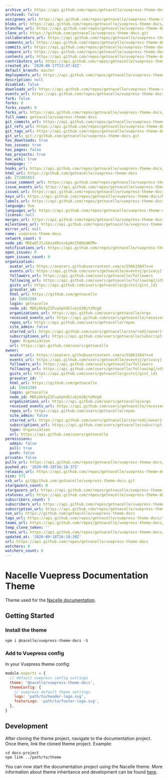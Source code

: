 ```yaml
---
archive_url: https://api.github.com/repos/getnacelle/vuepress-theme-docs/{archive_format}{/ref}
archived: false
assignees_url: https://api.github.com/repos/getnacelle/vuepress-theme-docs/assignees{/user}
blobs_url: https://api.github.com/repos/getnacelle/vuepress-theme-docs/git/blobs{/sha}
branches_url: https://api.github.com/repos/getnacelle/vuepress-theme-docs/branches{/branch}
clone_url: https://github.com/getnacelle/vuepress-theme-docs.git
collaborators_url: https://api.github.com/repos/getnacelle/vuepress-theme-docs/collaborators{/collaborator}
comments_url: https://api.github.com/repos/getnacelle/vuepress-theme-docs/comments{/number}
commits_url: https://api.github.com/repos/getnacelle/vuepress-theme-docs/commits{/sha}
compare_url: https://api.github.com/repos/getnacelle/vuepress-theme-docs/compare/{base}...{head}
contents_url: https://api.github.com/repos/getnacelle/vuepress-theme-docs/contents/{+path}
contributors_url: https://api.github.com/repos/getnacelle/vuepress-theme-docs/contributors
created_at: '2020-06-17T13:47:42Z'
default_branch: master
deployments_url: https://api.github.com/repos/getnacelle/vuepress-theme-docs/deployments
description: null
disabled: false
downloads_url: https://api.github.com/repos/getnacelle/vuepress-theme-docs/downloads
events_url: https://api.github.com/repos/getnacelle/vuepress-theme-docs/events
fork: false
forks: 0
forks_count: 0
forks_url: https://api.github.com/repos/getnacelle/vuepress-theme-docs/forks
full_name: getnacelle/vuepress-theme-docs
git_commits_url: https://api.github.com/repos/getnacelle/vuepress-theme-docs/git/commits{/sha}
git_refs_url: https://api.github.com/repos/getnacelle/vuepress-theme-docs/git/refs{/sha}
git_tags_url: https://api.github.com/repos/getnacelle/vuepress-theme-docs/git/tags{/sha}
git_url: git://github.com/getnacelle/vuepress-theme-docs.git
has_downloads: true
has_issues: true
has_pages: false
has_projects: true
has_wiki: true
homepage: ''
hooks_url: https://api.github.com/repos/getnacelle/vuepress-theme-docs/hooks
html_url: https://github.com/getnacelle/vuepress-theme-docs
id: 272985853
issue_comment_url: https://api.github.com/repos/getnacelle/vuepress-theme-docs/issues/comments{/number}
issue_events_url: https://api.github.com/repos/getnacelle/vuepress-theme-docs/issues/events{/number}
issues_url: https://api.github.com/repos/getnacelle/vuepress-theme-docs/issues{/number}
keys_url: https://api.github.com/repos/getnacelle/vuepress-theme-docs/keys{/key_id}
labels_url: https://api.github.com/repos/getnacelle/vuepress-theme-docs/labels{/name}
language: Vue
languages_url: https://api.github.com/repos/getnacelle/vuepress-theme-docs/languages
license: null
merges_url: https://api.github.com/repos/getnacelle/vuepress-theme-docs/merges
milestones_url: https://api.github.com/repos/getnacelle/vuepress-theme-docs/milestones{/number}
mirror_url: null
name: vuepress-theme-docs
network_count: 0
node_id: MDEwOlJlcG9zaXRvcnkyNzI5ODU4NTM=
notifications_url: https://api.github.com/repos/getnacelle/vuepress-theme-docs/notifications{?since,all,participating}
open_issues: 0
open_issues_count: 0
organization:
  avatar_url: https://avatars.githubusercontent.com/u/55663384?v=4
  events_url: https://api.github.com/users/getnacelle/events{/privacy}
  followers_url: https://api.github.com/users/getnacelle/followers
  following_url: https://api.github.com/users/getnacelle/following{/other_user}
  gists_url: https://api.github.com/users/getnacelle/gists{/gist_id}
  gravatar_id: ''
  html_url: https://github.com/getnacelle
  id: 55663384
  login: getnacelle
  node_id: MDEyOk9yZ2FuaXphdGlvbjU1NjYzMzg0
  organizations_url: https://api.github.com/users/getnacelle/orgs
  received_events_url: https://api.github.com/users/getnacelle/received_events
  repos_url: https://api.github.com/users/getnacelle/repos
  site_admin: false
  starred_url: https://api.github.com/users/getnacelle/starred{/owner}{/repo}
  subscriptions_url: https://api.github.com/users/getnacelle/subscriptions
  type: Organization
  url: https://api.github.com/users/getnacelle
owner:
  avatar_url: https://avatars.githubusercontent.com/u/55663384?v=4
  events_url: https://api.github.com/users/getnacelle/events{/privacy}
  followers_url: https://api.github.com/users/getnacelle/followers
  following_url: https://api.github.com/users/getnacelle/following{/other_user}
  gists_url: https://api.github.com/users/getnacelle/gists{/gist_id}
  gravatar_id: ''
  html_url: https://github.com/getnacelle
  id: 55663384
  login: getnacelle
  node_id: MDEyOk9yZ2FuaXphdGlvbjU1NjYzMzg0
  organizations_url: https://api.github.com/users/getnacelle/orgs
  received_events_url: https://api.github.com/users/getnacelle/received_events
  repos_url: https://api.github.com/users/getnacelle/repos
  site_admin: false
  starred_url: https://api.github.com/users/getnacelle/starred{/owner}{/repo}
  subscriptions_url: https://api.github.com/users/getnacelle/subscriptions
  type: Organization
  url: https://api.github.com/users/getnacelle
permissions:
  admin: false
  pull: true
  push: false
private: false
pulls_url: https://api.github.com/repos/getnacelle/vuepress-theme-docs/pulls{/number}
pushed_at: '2020-09-18T16:18:37Z'
releases_url: https://api.github.com/repos/getnacelle/vuepress-theme-docs/releases{/id}
size: 571
ssh_url: git@github.com:getnacelle/vuepress-theme-docs.git
stargazers_count: 0
stargazers_url: https://api.github.com/repos/getnacelle/vuepress-theme-docs/stargazers
statuses_url: https://api.github.com/repos/getnacelle/vuepress-theme-docs/statuses/{sha}
subscribers_count: 5
subscribers_url: https://api.github.com/repos/getnacelle/vuepress-theme-docs/subscribers
subscription_url: https://api.github.com/repos/getnacelle/vuepress-theme-docs/subscription
svn_url: https://github.com/getnacelle/vuepress-theme-docs
tags_url: https://api.github.com/repos/getnacelle/vuepress-theme-docs/tags
teams_url: https://api.github.com/repos/getnacelle/vuepress-theme-docs/teams
temp_clone_token: ''
trees_url: https://api.github.com/repos/getnacelle/vuepress-theme-docs/git/trees{/sha}
updated_at: '2020-09-18T16:18:39Z'
url: https://api.github.com/repos/getnacelle/vuepress-theme-docs
watchers: 0
watchers_count: 0
---
```


# Nacelle Vuepress Documentation Theme

Theme used for the [Nacelle documentation](https://docs.getnacelle.com/).

## Getting Started

### Install the theme

```
npm i @nacelle/vuepress-theme-docs -S
```

### Add to Vuepress config

In your Vuepress theme config:

```js
module.exports = {
  // default vuepress config settings
  theme: '@nacelle/vuepress-theme-docs',
  themeConfig: {
    // vuepress default theme settings
    logo: 'path/to/header-logo.svg',
    footerLogo: 'path/to/footer-logo.svg',
  },
}
```

## Development

After cloning the theme project, navigate to the documentation project. Once there, link the cloned theme project. Example:

```
cd docs-project
npm link ../path/to/theme
```

You can now start the documentation project using the Nacelle theme. More information about theme inheritance and development can be found [here](https://vuepress.vuejs.org/theme/inheritance.html).
